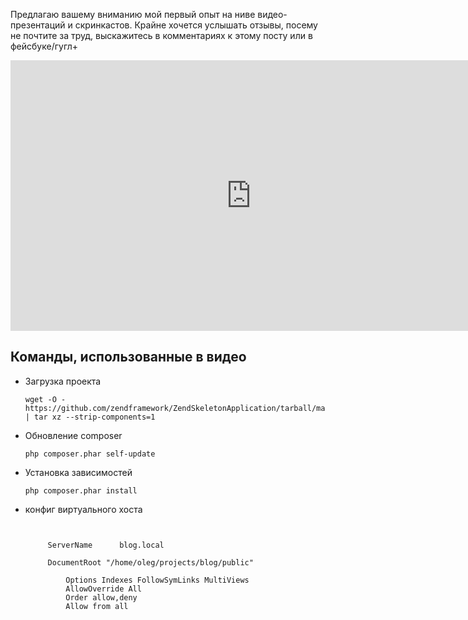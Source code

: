 Предлагаю вашему вниманию мой первый опыт на ниве видео-презентаций и скринкастов.
Крайне хочется услышать отзывы, посему не почтите за труд, выскажитесь в комментариях к этому посту или в фейсбуке/гугл+

<iframe width="770" height="433" src="https://www.youtube.com/embed/i1Mu4sD9UZI" frameborder="0" allowfullscreen></iframe>

## Команды, использованные в видео

* Загрузка проекта

    <pre lang="sh" class="lang:sh theme:neon width:700 font:consolas font-size:16 nums:false highlight:0 decode:true"><code>wget -O - https://github.com/zendframework/ZendSkeletonApplication/tarball/master | tar xz --strip-components=1</code></pre>

* Обновление composer
 
    <pre lang="sh" class="lang:sh theme:neon width:700 font:consolas font-size:16 nums:false highlight:0 decode:true"><code>php composer.phar self-update</code></pre>

* Установка зависимостей
 
    <pre lang="sh" class="lang:sh theme:neon width:700 font:consolas font-size:16 nums:false highlight:0 decode:true"><code>php composer.phar install</code></pre>

*  конфиг виртуального хоста

    <pre class="width:700 lang:apache decode:true "><code>
    <VirtualHost *:80>
        ServerName      blog.local

        DocumentRoot "/home/oleg/projects/blog/public"
        <Directory "/home/oleg/projects/blog/public/">
            Options Indexes FollowSymLinks MultiViews
            AllowOverride All
            Order allow,deny
            Allow from all
        </Directory>
    </VirtualHost></code></pre>
